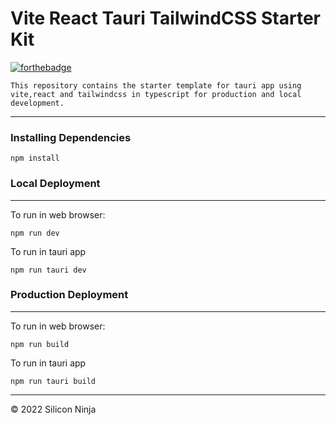 # Vite React Tauri TailwindCSS Starter Kit

[![forthebadge](https://forthebadge.com/images/badges/made-with-typescript.svg)](https://forthebadge.com)

```This repository contains the starter template for tauri app using vite,react and tailwindcss in typescript for production and local development.```

---
### <b>Installing Dependencies</b>

```
npm install
```


### <b>Local Deployment</b>
---

To run in web browser:

```
npm run dev
```

To run in tauri app
```
npm run tauri dev
```

### <b>Production Deployment</b>
---

To run in web browser:

```
npm run build
```

To run in tauri app
```
npm run tauri build
```

----
© 2022 Silicon Ninja